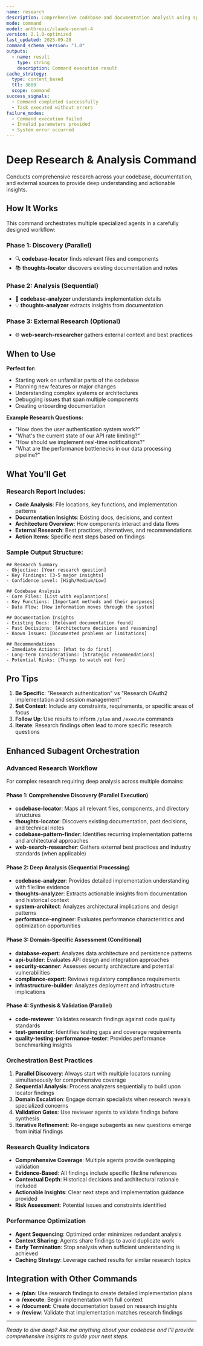 ```yaml
---
name: research
description: Comprehensive codebase and documentation analysis using specialized agents to gather context and insights
mode: command
model: anthropic/claude-sonnet-4
version: 2.1.0-optimized
last_updated: 2025-09-28
command_schema_version: "1.0"
outputs:
  - name: result
    type: string
    description: Command execution result
cache_strategy:
  type: content_based
  ttl: 3600
  scope: command
success_signals:
  - Command completed successfully
  - Task executed without errors
failure_modes:
  - Command execution failed
  - Invalid parameters provided
  - System error occurred
---
```

# Deep Research & Analysis Command

Conducts comprehensive research across your codebase, documentation, and external sources to provide deep understanding and actionable insights.

## How It Works

This command orchestrates multiple specialized agents in a carefully designed workflow:

### Phase 1: Discovery (Parallel)
- 🔍 **codebase-locator** finds relevant files and components
- 📚 **thoughts-locator** discovers existing documentation and notes

### Phase 2: Analysis (Sequential)
- 🧠 **codebase-analyzer** understands implementation details
- 💡 **thoughts-analyzer** extracts insights from documentation

### Phase 3: External Research (Optional)
- 🌐 **web-search-researcher** gathers external context and best practices

## When to Use

**Perfect for:**
- Starting work on unfamiliar parts of the codebase
- Planning new features or major changes
- Understanding complex systems or architectures
- Debugging issues that span multiple components
- Creating onboarding documentation

**Example Research Questions:**
- "How does the user authentication system work?"
- "What's the current state of our API rate limiting?"
- "How should we implement real-time notifications?"
- "What are the performance bottlenecks in our data processing pipeline?"

## What You'll Get

### Research Report Includes:
- **Code Analysis**: File locations, key functions, and implementation patterns
- **Documentation Insights**: Existing docs, decisions, and context
- **Architecture Overview**: How components interact and data flows
- **External Research**: Best practices, alternatives, and recommendations
- **Action Items**: Specific next steps based on findings

### Sample Output Structure:
```
## Research Summary
- Objective: [Your research question]
- Key Findings: [3-5 major insights]
- Confidence Level: [High/Medium/Low]

## Codebase Analysis
- Core Files: [List with explanations]
- Key Functions: [Important methods and their purposes]
- Data Flow: [How information moves through the system]

## Documentation Insights
- Existing Docs: [Relevant documentation found]
- Past Decisions: [Architecture decisions and reasoning]
- Known Issues: [Documented problems or limitations]

## Recommendations
- Immediate Actions: [What to do first]
- Long-term Considerations: [Strategic recommendations]
- Potential Risks: [Things to watch out for]
```

## Pro Tips

1. **Be Specific**: "Research authentication" vs "Research OAuth2 implementation and session management"
2. **Set Context**: Include any constraints, requirements, or specific areas of focus
3. **Follow Up**: Use results to inform `/plan` and `/execute` commands
4. **Iterate**: Research findings often lead to more specific research questions

## Enhanced Subagent Orchestration

### Advanced Research Workflow

For complex research requiring deep analysis across multiple domains:

#### Phase 1: Comprehensive Discovery (Parallel Execution)
- **codebase-locator**: Maps all relevant files, components, and directory structures
- **thoughts-locator**: Discovers existing documentation, past decisions, and technical notes
- **codebase-pattern-finder**: Identifies recurring implementation patterns and architectural approaches
- **web-search-researcher**: Gathers external best practices and industry standards (when applicable)

#### Phase 2: Deep Analysis (Sequential Processing)
- **codebase-analyzer**: Provides detailed implementation understanding with file:line evidence
- **thoughts-analyzer**: Extracts actionable insights from documentation and historical context
- **system-architect**: Analyzes architectural implications and design patterns
- **performance-engineer**: Evaluates performance characteristics and optimization opportunities

#### Phase 3: Domain-Specific Assessment (Conditional)
- **database-expert**: Analyzes data architecture and persistence patterns
- **api-builder**: Evaluates API design and integration approaches
- **security-scanner**: Assesses security architecture and potential vulnerabilities
- **compliance-expert**: Reviews regulatory compliance requirements
- **infrastructure-builder**: Analyzes deployment and infrastructure implications

#### Phase 4: Synthesis & Validation (Parallel)
- **code-reviewer**: Validates research findings against code quality standards
- **test-generator**: Identifies testing gaps and coverage requirements
- **quality-testing-performance-tester**: Provides performance benchmarking insights

### Orchestration Best Practices

1. **Parallel Discovery**: Always start with multiple locators running simultaneously for comprehensive coverage
2. **Sequential Analysis**: Process analyzers sequentially to build upon locator findings
3. **Domain Escalation**: Engage domain specialists when research reveals specialized concerns
4. **Validation Gates**: Use reviewer agents to validate findings before synthesis
5. **Iterative Refinement**: Re-engage subagents as new questions emerge from initial findings

### Research Quality Indicators

- **Comprehensive Coverage**: Multiple agents provide overlapping validation
- **Evidence-Based**: All findings include specific file:line references
- **Contextual Depth**: Historical decisions and architectural rationale included
- **Actionable Insights**: Clear next steps and implementation guidance provided
- **Risk Assessment**: Potential issues and constraints identified

### Performance Optimization

- **Agent Sequencing**: Optimized order minimizes redundant analysis
- **Context Sharing**: Agents share findings to avoid duplicate work
- **Early Termination**: Stop analysis when sufficient understanding is achieved
- **Caching Strategy**: Leverage cached results for similar research topics


## Integration with Other Commands

- **→ /plan**: Use research findings to create detailed implementation plans
- **→ /execute**: Begin implementation with full context
- **→ /document**: Create documentation based on research insights
- **→ /review**: Validate that implementation matches research findings

---

*Ready to dive deep? Ask me anything about your codebase and I'll provide comprehensive insights to guide your next steps.*
